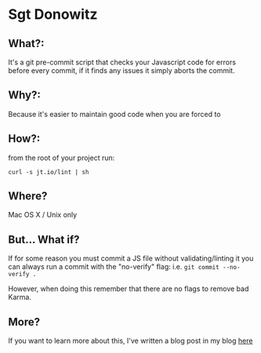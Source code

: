 Sgt Donowitz
=================================

What?:
------
It's a git pre-commit script that checks your Javascript code for errors before every commit, if it finds any issues it simply aborts the commit.


Why?:
-----
Because it's easier to maintain good code when you are forced to


How?:
-----
from the root of your project run:

`curl -s jt.io/lint | sh`


Where?
------
Mac OS X / Unix only


But... What if?
--------
If for some reason you must commit a JS file without validating/linting it you can always run a commit with the "no-verify" flag:
i.e. `git commit --no-verify .`  

However, when doing this remember that there are no flags to remove bad Karma.


More?
------
If you want to learn more about this, I've written a blog post in my blog [here](http://jt.io/2013/git-pre-commit-js-lint-script/)
